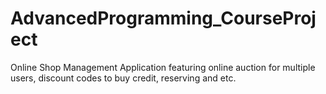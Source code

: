 # AdvancedProgramming_CourseProject
Online Shop Management Application featuring online auction for multiple users, discount
codes to buy credit, reserving and etc.
